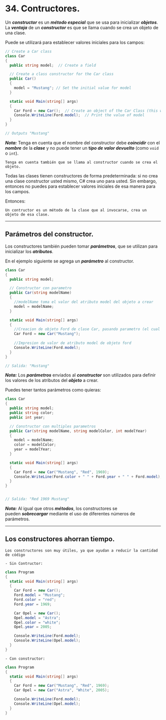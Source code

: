# 34. Contructores.

Un ***constructor*** es un ***método especial*** que se usa para inicializar ***objetos***. La ***ventaja*** de un ***constructor*** es que se llama cuando se crea un objeto de una clase. 

Puede se utilizará para establecer valores iniciales para los campos:

```csharp
// Create a Car class
class Car
{
  public string model;  // Create a field

  // Create a class constructor for the Car class
  public Car()
  {
    model = "Mustang"; // Set the initial value for model
  }

  static void Main(string[] args)
  {
    Car Ford = new Car();  // Create an object of the Car Class (this will call the constructor)
    Console.WriteLine(Ford.model);  // Print the value of model
  }
}

// Outputs "Mustang"
```

***Nota:*** Tenga en cuenta que el nombre del constructor debe ***coincidir*** con el ***nombre*** de la ***clase*** y no puede tener un **t*ipo de valor devuelto*** (como `void` o `int`). 

	Tenga en cuenta también que se llama al constructor cuando se crea el objeto.

Todas las clases tienen constructores de forma predeterminada: si no crea una clase constructor usted mismo, C# crea uno para usted. Sin embargo, entonces no puedes para establecer valores iniciales de esa manera para los campos.

Entonces:

	Un contructor es un método de la clase que al invocarse, crea un objeto de esa clase.

---
## Parámetros del constructor.

Los constructores también pueden tomar ***parámetros***, que se utilizan para inicializar los ***atributos***.

En el ejemplo siguiente se agrega un ***parámetro*** al constructor.

```csharp
class Car
{
  public string model;

  // Constructor con parametro 
  public Car(string modelName)
  {
	//modelName toma el valor del atributo model del objeto a crear
    model = modelName;
  }

  static void Main(string[] args)
  {
	//Creacion de objeto Ford de clase Car, pasando parametro (el cual tomara el valor de model en el constructor)
    Car Ford = new Car("Mustang");
    
    //Impresion de valor de atributo model de objeto ford
    Console.WriteLine(Ford.model);
  }
}

// Salida: "Mustang"
```

***Nota:*** Los ***parámetros*** enviados al ***constructor*** son utilizados para definir los valores de los atributos del ***objeto*** a crear.

Puedes tener tantos parámetros como quieras:

```C#
class Car
{
  public string model;
  public string color;
  public int year;

  // Constructor con multiples parametros
  public Car(string modelName, string modelColor, int modelYear)
  {
    model = modelName;
    color = modelColor;
    year = modelYear;
  }

  static void Main(string[] args)
  {
    Car Ford = new Car("Mustang", "Red", 1969);
    Console.WriteLine(Ford.color + " " + Ford.year + " " + Ford.model);
  }
}


// Salida: "Red 1969 Mustang"
```

***Nota:*** Al igual que otros ***métodos***, los constructores se pueden ***sobrecargar*** mediante el uso de diferentes números de parámetros.

---
## Los constructores ahorran tiempo.

	Los constructores son muy útiles, ya que ayudan a reducir la cantidad de código

	- Sin Contructor:

```csharp
class Program
{
  static void Main(string[] args)
  {
    Car Ford = new Car();
    Ford.model = "Mustang";
    Ford.color = "red";
    Ford.year = 1969;

    Car Opel = new Car();
    Opel.model = "Astra";
    Opel.color = "white";
    Opel.year = 2005;

    Console.WriteLine(Ford.model);
    Console.WriteLine(Opel.model);
  }
}
```

	- Con constructor:

```csharp
class Program
{
  static void Main(string[] args)
  {
    Car Ford = new Car("Mustang", "Red", 1969);
    Car Opel = new Car("Astra", "White", 2005);

    Console.WriteLine(Ford.model);
    Console.WriteLine(Opel.model);
  }
}
```



